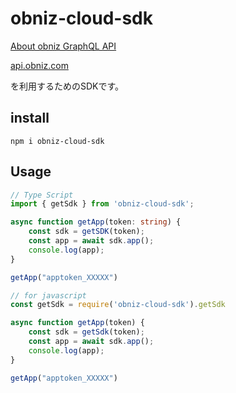 # obniz-cloud-sdk

[About obniz GraphQL API](https://obniz.com/doc/reference/cloud/cloudapi)

[api.obniz.com](https://api.obniz.io/v1/graphql)

を利用するためのSDKです。


## install

```shell
npm i obniz-cloud-sdk
```

## Usage

```TypeScript
// Type Script
import { getSdk } from 'obniz-cloud-sdk';

async function getApp(token: string) {
    const sdk = getSDK(token);
    const app = await sdk.app();
    console.log(app);
}

getApp("apptoken_XXXXX")
```

```javascript
// for javascript
const getSdk = require('obniz-cloud-sdk').getSdk

async function getApp(token) {
    const sdk = getSdk(token);
    const app = await sdk.app();
    console.log(app);
}

getApp("apptoken_XXXXX")
```